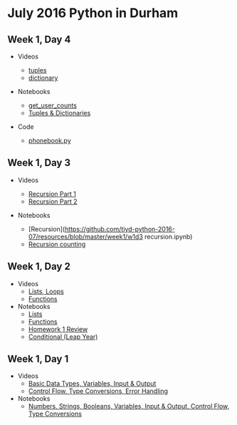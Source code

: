 # July 2016 Python in Durham

## Week 1, Day 4

* Videos
  * [tuples](https://youtu.be/gHFguwrepMM)
  * [dictionary](https://youtu.be/tbbg2hsQAVU)

* Notebooks
  * [get_user_counts](https://github.com/tiyd-python-2016-07/resources/blob/master/week1/w1d4_get_user_counts.py)
  * [Tuples & Dictionaries](https://github.com/tiyd-python-2016-07/resources/blob/master/week1/w1d4_tuples_dictionaries.ipynb)
* Code
  * [phonebook.py](https://github.com/tiyd-python-2016-07/resources/blob/master/week1/w1d4_phonebook.py)

## Week 1, Day 3

* Videos
  * [Recursion Part 1](https://youtu.be/dPI_esDwRWg)
  * [Recursion Part 2](https://youtu.be/26qVLTLWy14)

* Notebooks
  * [Recursion](https://github.com/tiyd-python-2016-07/resources/blob/master/week1/w1d3 recursion.ipynb)
  * [Recursion counting](https://github.com/tiyd-python-2016-07/resources/blob/master/week1/rec_count.py)

## Week 1, Day 2

* Videos
  * [Lists, Loops](https://youtu.be/qq2LP7aN6vo)
  * [Functions](https://youtu.be/wGV4hePB_SU)
* Notebooks
  * [Lists](https://github.com/tiyd-python-2016-07/resources/blob/master/week1/w1d2-lists.ipynb)
  * [Functions](https://github.com/tiyd-python-2016-07/resources/blob/master/week1/w1d2-functions.ipynb)
  * [Homework 1 Review](https://github.com/tiyd-python-2016-07/resources/blob/master/week1/w1d2_homework1.ipynb)
  * [Conditional (Leap Year)](https://github.com/tiyd-python-2016-07/resources/blob/master/week1/w1d2_conditional.ipynb)

## Week 1, Day 1

* Videos
  * [Basic Data Types, Variables, Input & Output](https://youtu.be/-zN-CyCPzgE)
  * [Control Flow, Type Conversions, Error Handling](https://youtu.be/cYZqN0-7ZFY)
* Notebooks
  * [Numbers, Strings, Booleans, Variables, Input & Output, Control Flow, Type Conversions](https://github.com/tiyd-python-2016-07/resources/blob/master/week1/w1d1.ipynb)

